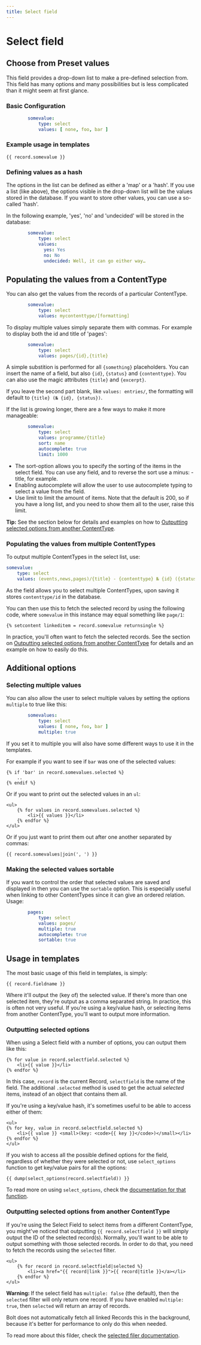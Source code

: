 ```yaml
---
title: Select field
---
```

Select field
============

## Choose from Preset values

This field provides a drop-down list to make a pre-defined selection from. This field has many
options and many possibilities but is less complicated than it might seem at
first glance.

### Basic Configuration

```yaml
        somevalue:
            type: select
            values: [ none, foo, bar ]
```

### Example usage in templates

```twig
{{ record.somevalue }}
```

### Defining values as a hash

The options in the list can be defined as either a 'map' or a 'hash'. If you use
a list (like above), the options visible in the drop-down list will be the
values stored in the database. If you want to store other values, you can use a
so-called 'hash'.

In the following example, 'yes', 'no' and 'undecided' will be stored in the
database:

```yaml
        somevalue:
            type: select
            values:
              yes: Yes
              no: No
              undecided: Well, it can go either way…
```

## Populating the values from a ContentType

You can also get the values from the records of a particular ContentType.

```yaml
        somevalue:
            type: select
            values: mycontenttype/[formatting]
```

To display multiple values simply separate them with commas. For example to
display both the id and title of 'pages':

```yaml
        somevalue:
            type: select
            values: pages/{id},{title}
```

A simple substition is performed for all `{something}` placeholders. You can
insert the name of a field, but also `{id}`, `{status}` and `{contenttype}`. You
can also use the magic attributes `{title}` and `{excerpt}`.

If you leave the second part blank, like `values: entries/`, the formatting
will default to `{title} (№ {id}, {status})`.

If the list is growing longer, there are a few ways to make it more manageable:

```yaml
        somevalue:
            type: select
            values: programme/{title}
            sort: name
            autocomplete: true
            limit: 1000
```

* The sort-option allows you to specify the sorting of the items in the select
  field. You can use any field, and to reverse the sort use a minus: -title,
  for example.
* Enabling autocomplete will allow the user to use autocomplete typing to
  select a value from the field.
* Use limit to limit the amount of items. Note that the default is 200, so if
  you have a long list, and you need to show them all to the user, raise this
  limit.

<p class="tip"><strong>Tip:</strong> See the section below for details and
examples on how to <a href="#outputting-selected-options-from-another-contenttype">
Outputting selected options from another ContentType</a>.</p>

<!--
Finally you can pass filters to the query using the filter option. For a full
reference of what can be passed to a where filter you can see the content
fetching documentation.

In adition to filters on the ContentType values, you can use taxonomy
conditions, as in the following example:

```yaml
        somevalue:
            type: select
            values: pages/{title}
            filter: { categories: news }
```
-->

### Populating the values from multiple ContentTypes

To output multiple ContentTypes in the select list, use:

```yaml
somevalue:
    type: select
    values: (events,news,pages)/{title} - {contenttype} № {id} ({status})
```

As the field allows you to select multiple ContentTypes, upon saving it stores
`contenttype/id` in the database.

You can then use this to fetch the selected record by using the following code,
where `somevalue` in this instance may equal something like `page/1`:

```twig
{% setcontent linkeditem = record.somevalue returnsingle %}
```

In practice, you'll often want to fetch the selected records. See the section on
[Outputting selected options from another ContentType](#outputting-selected-options-from-another-contenttype)
for details and an example on how to easily do this.


## Additional options

### Selecting multiple values

You can also allow the user to select multiple values by setting the options
`multiple` to true like this:

```yaml
        somevalues:
            type: select
            values: [ none, foo, bar ]
            multiple: true
```

If you set it to multiple you will also have some different ways to use it in
the templates.

For example if you want to see if `bar` was one of the selected values:

```twig
{% if 'bar' in record.somevalues.selected %}
    ..
{% endif %}
```

Or if you want to print out the selected values in an `ul`:

```twig
<ul>
    {% for values in record.somevalues.selected %}
        <li>{{ values }}</li>
    {% endfor %}
</ul>
```

Or if you just want to print them out after one another separated by commas:

```twig
{{ record.somevalues|join(', ') }}
```

### Making the selected values sortable

If you want to control the order that selected values are saved and displayed
in then you can use the `sortable` option. This is especially useful when
linking to other ContentTypes since it can give an ordered relation. Usage:

```yaml
        pages:
            type: select
            values: pages/
            multiple: true
            autocomplete: true
            sortable: true
```

## Usage in templates

The most basic usage of this field in templates, is simply:

```twig
{{ record.fieldname }}
```

Where it'll output the (key of) the selected value. If there's more than one
selected item, they're output as a comma separated string. In practice, this is
often not very useful. If you're using a key/value hash, or selecting items
from another ContentType, you'll want to output more information.

### Outputting selected options

When using a Select field with a number of options, you can output them like
this:

```twig
{% for value in record.selectfield.selected %}
    <li>{{ value }}</li>
{% endfor %}
```

In this case, `record` is the current Record, `selectfield` is the name of the
field. The additional `.selected` method is used to get the actual _selected_ 
items, instead of an object that contains them all.

If you're using a key/value hash, it's sometimes useful to be able to access
either of them:

```twig
<ul>
{% for key, value in record.selectfield.selected %}
    <li>{{ value }} <small>(key: <code>{{ key }}</code>)</small></li>
{% endfor %}
</ul>
```

If you wish to access all the possible defined options for the field,
regardless of whether they were selected or not, use `select_options` function to get key/value
pairs for all the options:

```twig
{{ dump(select_options(record.selectfield)) }}
```

To read more on using `select_options`, check the [documentation for that function][select-options].

### Outputting selected options from another ContentType

If you're using the Select Field to select items from a different ContentType,
you might've noticed that outputting `{{ record.selectfield }}` will simply
output the ID of the selected record(s). Normally, you'll want to be able to
output something with those selected records. In order to do that, you need to
fetch the records using the `selected` filter.

```twig
<ul>
    {% for record in record.selectfield|selected %}
        <li><a href="{{ record|link }}">{{ record|title }}</a></li>
    {% endfor %}
</ul>
```

<p class="warning"><strong>Warning: </strong> If the select field has
<code>multiple: false</code> (the default), then the <code>selected</code>
filter will only return one record. If you have enabled <code>multiple: true</code>,
then <code>selected</code> will return an array of records.</p>

Bolt does not automatically fetch all linked Records this in the background,
because it's better for performance to only do this when needed.

To read more about this filder, check the [selected filer documentation][selected].

[select-options]: /twig-components/functions#select-options-selectfield
[selected]: /twig-components/filters#selected
